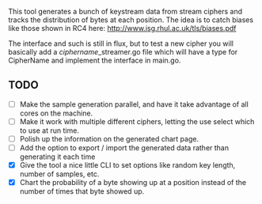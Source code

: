 This tool generates a bunch of keystream data from stream ciphers and tracks the distribution of bytes at each position. The idea is to catch biases like those shown in RC4 here: http://www.isg.rhul.ac.uk/tls/biases.pdf

The interface and such is still in flux, but to test a new cipher you will basically add a *ciphername*\_streamer.go file which will have a type for CipherName and implement the interface in main.go.

## TODO

* [ ] Make the sample generation parallel, and have it take advantage of all cores on the machine.
* [ ] Make it work with multiple different ciphers, letting the use select which to use at run time.
* [ ] Polish up the information on the generated chart page.
* [ ] Add the option to export / import the generated data rather than generating it each time
* [X] Give the tool a nice little CLI to set options like random key length, number of samples, etc.
* [X] Chart the probability of a byte showing up at a position instead of the number of times that byte showed up.
